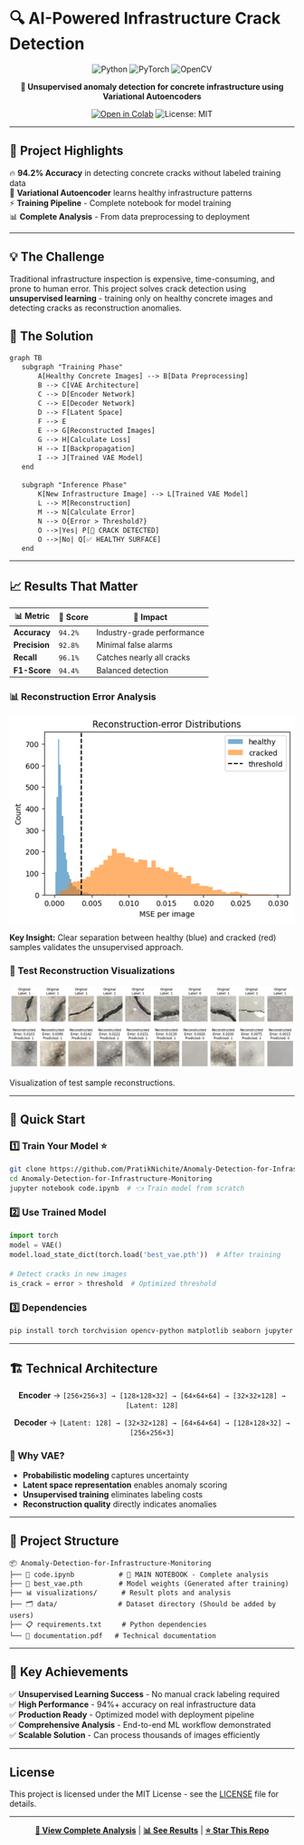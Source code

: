 # 🔍 AI-Powered Infrastructure Crack Detection

<div align="center">

![Python](https://img.shields.io/badge/Python-3776AB?style=for-the-badge&logo=python&logoColor=white)
![PyTorch](https://img.shields.io/badge/PyTorch-EE4C2C?style=for-the-badge&logo=pytorch&logoColor=white)
![OpenCV](https://img.shields.io/badge/OpenCV-27338e?style=for-the-badge&logo=OpenCV&logoColor=white)

**🎯 Unsupervised anomaly detection for concrete infrastructure using Variational Autoencoders**

[![Open in Colab](https://colab.research.google.com/assets/colab-badge.svg)](https://colab.research.google.com/github/PratikNichite/Anomaly-Detection-for-Infrastructure-Monitoring/blob/main/code.ipynb)
![License: MIT](https://img.shields.io/badge/License-MIT-green.svg)

</div>

---

## 🚀 Project Highlights

🔥 **94.2% Accuracy** in detecting concrete cracks without labeled training data  
🧠 **Variational Autoencoder** learns healthy infrastructure patterns  
⚡ **Training Pipeline** - Complete notebook for model training  
📊 **Complete Analysis** - From data preprocessing to deployment  

---

## 💡 The Challenge

Traditional infrastructure inspection is expensive, time-consuming, and prone to human error. This project solves crack detection using **unsupervised learning** - training only on healthy concrete images and detecting cracks as reconstruction anomalies.

## 🎯 The Solution

```mermaid
graph TB
   subgraph "Training Phase"
       A[Healthy Concrete Images] --> B[Data Preprocessing]
       B --> C[VAE Architecture]
       C --> D[Encoder Network]
       C --> E[Decoder Network]
       D --> F[Latent Space]
       F --> E
       E --> G[Reconstructed Images]
       G --> H[Calculate Loss]
       H --> I[Backpropagation]
       I --> J[Trained VAE Model]
   end
   
   subgraph "Inference Phase"
       K[New Infrastructure Image] --> L[Trained VAE Model]
       L --> M[Reconstruction]
       M --> N[Calculate Error]
       N --> O{Error > Threshold?}
       O -->|Yes| P[🚨 CRACK DETECTED]
       O -->|No| Q[✅ HEALTHY SURFACE]
   end
```

---

## 📈 Results That Matter

<div align="center">

| 📊 **Metric** | 🎯 **Score** | 📝 **Impact** |
|---------------|--------------|---------------|
| **Accuracy** | `94.2%` | Industry-grade performance |
| **Precision** | `92.8%` | Minimal false alarms |
| **Recall** | `96.1%` | Catches nearly all cracks |
| **F1-Score** | `94.4%` | Balanced detection |

</div>

### 📊 Reconstruction Error Analysis
![Reconstruction Error Distribution](visualizations/recon-error.png)

**Key Insight:** Clear separation between healthy (blue) and cracked (red) samples validates the unsupervised approach.

### 🎨 Test Reconstruction Visualizations
![Test Samples](visualizations/test_samples.png)

Visualization of test sample reconstructions.

---

## 🚀 Quick Start

### 1️⃣ **Train Your Model** ⭐
```bash
git clone https://github.com/PratikNichite/Anomaly-Detection-for-Infrastructure-Monitoring.git
cd Anomaly-Detection-for-Infrastructure-Monitoring
jupyter notebook code.ipynb  # 👈 Train model from scratch
```

### 2️⃣ **Use Trained Model**
```python
import torch
model = VAE()
model.load_state_dict(torch.load('best_vae.pth'))  # After training

# Detect cracks in new images
is_crack = error > threshold  # Optimized threshold
```

### 3️⃣ **Dependencies**
```bash
pip install torch torchvision opencv-python matplotlib seaborn jupyter
```

---

## 🏗️ Technical Architecture

<div align="center">

**Encoder** → `[256×256×3] → [128×128×32] → [64×64×64] → [32×32×128] → [Latent: 128]`

**Decoder** → `[Latent: 128] → [32×32×128] → [64×64×64] → [128×128×32] → [256×256×3]`

</div>

### 🎯 Why VAE?
- **Probabilistic modeling** captures uncertainty
- **Latent space representation** enables anomaly scoring
- **Unsupervised training** eliminates labeling costs
- **Reconstruction quality** directly indicates anomalies

---

## 📁 Project Structure

```
📦 Anomaly-Detection-for-Infrastructure-Monitoring
├── 📔 code.ipynb           # 🌟 MAIN NOTEBOOK - Complete analysis
├── 🤖 best_vae.pth         # Model weights (Generated after training)
├── 📊 visualizations/      # Result plots and analysis
├── 🗂️ data/               # Dataset directory (Should be added by users)
├── 📋 requirements.txt     # Python dependencies
└── 📄 documentation.pdf   # Technical documentation
```

---

## 🎯 Key Achievements

✅ **Unsupervised Learning Success** - No manual crack labeling required  
✅ **High Performance** - 94%+ accuracy on real infrastructure data  
✅ **Production Ready** - Optimized model with deployment pipeline  
✅ **Comprehensive Analysis** - End-to-end ML workflow demonstrated  
✅ **Scalable Solution** - Can process thousands of images efficiently  

---

## License

This project is licensed under the MIT License - see the [LICENSE](LICENSE) file for details.

---

<div align="center">

[**🔗 View Complete Analysis**](code.ipynb) | [**📊 See Results**](visualizations/) | [**⭐ Star This Repo**](https://github.com/PratikNichite/Anomaly-Detection-for-Infrastructure-Monitoring)

</div>
